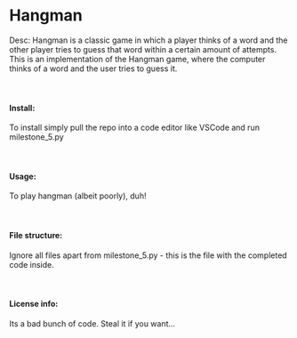 # Hangman
Desc: 
Hangman is a classic game in which a player thinks of a word and the other player tries to guess that word within a certain amount of attempts.
This is an implementation of the Hangman game, where the computer thinks of a word and the user tries to guess it. 
<br />
<br />
<br />
#### Install:
To install simply pull the repo into a code editor like VSCode and run milestone_5.py 
<br />
<br />
<br />
#### Usage:
To play hangman (albeit poorly), duh!
<br />
<br />
<br />
#### File structure:
Ignore all files apart from milestone_5.py - this is the file with the completed code inside.
<br />
<br />
<br />
#### License info:
Its a bad bunch of code. Steal it if you want...
